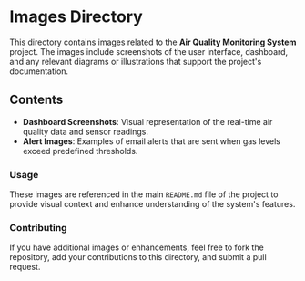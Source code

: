 # Images Directory

This directory contains images related to the **Air Quality Monitoring System** project. The images include screenshots of the user interface, dashboard, and any relevant diagrams or illustrations that support the project's documentation.

## Contents

- **Dashboard Screenshots**: Visual representation of the real-time air quality data and sensor readings.
- **Alert Images**: Examples of email alerts that are sent when gas levels exceed predefined thresholds.

### Usage

These images are referenced in the main `README.md` file of the project to provide visual context and enhance understanding of the system's features.

### Contributing

If you have additional images or enhancements, feel free to fork the repository, add your contributions to this directory, and submit a pull request.
